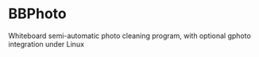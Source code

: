 # BBPhoto
Whiteboard semi-automatic photo cleaning program, with optional gphoto integration under Linux
